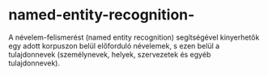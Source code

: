 # named-entity-recognition-
A névelem-felismerést (named entity recognition) segítségével kinyerhetők egy adott korpuszon belül előforduló névelemek, s ezen belül a tulajdonnevek (személynevek, helyek, szervezetek és egyéb tulajdonnevek). 
